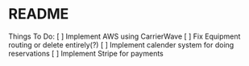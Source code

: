 # README

Things To Do:
  [ ] Implement AWS using CarrierWave
  [ ] Fix Equipment routing or delete entirely(?)
  [ ] Implement calender system for doing reservations
  [ ] Implement Stripe for payments
